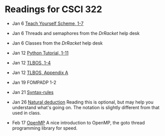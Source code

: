 Readings for CSCI 322
=====================

* Jan 6  [Teach Yourself Scheme, 1-7](http://www.ccs.neu.edu/home/dorai/t-y-scheme/t-y-scheme.html)

* Jan 6 Threads and semaphores from the *DrRacket* help desk

* Jan 6 Classes from  the *DrRacket* help desk

* Jan 12 [Python Tutorial, 1-11](http://www.sthurlow.com/python/)

* Jan 12 [TLBOS, 1-4](http://greenteapress.com/semaphores/downey08semaphores.pdf)

* Jan 12 [TLBOS, Appendix A](http://greenteapress.com/semaphores/downey08semaphores.pdf)

* Jan 19 FOMPADP 1-2

* Jan 21 [Syntax-rules](http://docs.racket-lang.org/guide/pattern-macros.html)

* Jan 26 [Natural deduction](http://homepage.univie.ac.at/christian.damboeck/ps06/clemente_nat_ded.pdf)  Reading this is optional, but may help you understand what's going on.  The notation is slightly different from that used in class.

* Feb 17 [OpenMP](http://booksite.elsevier.com/9780123742605/LS/Chapter_5.ppt) A nice introduction to OpenMP, the goto thread programming library for speed.